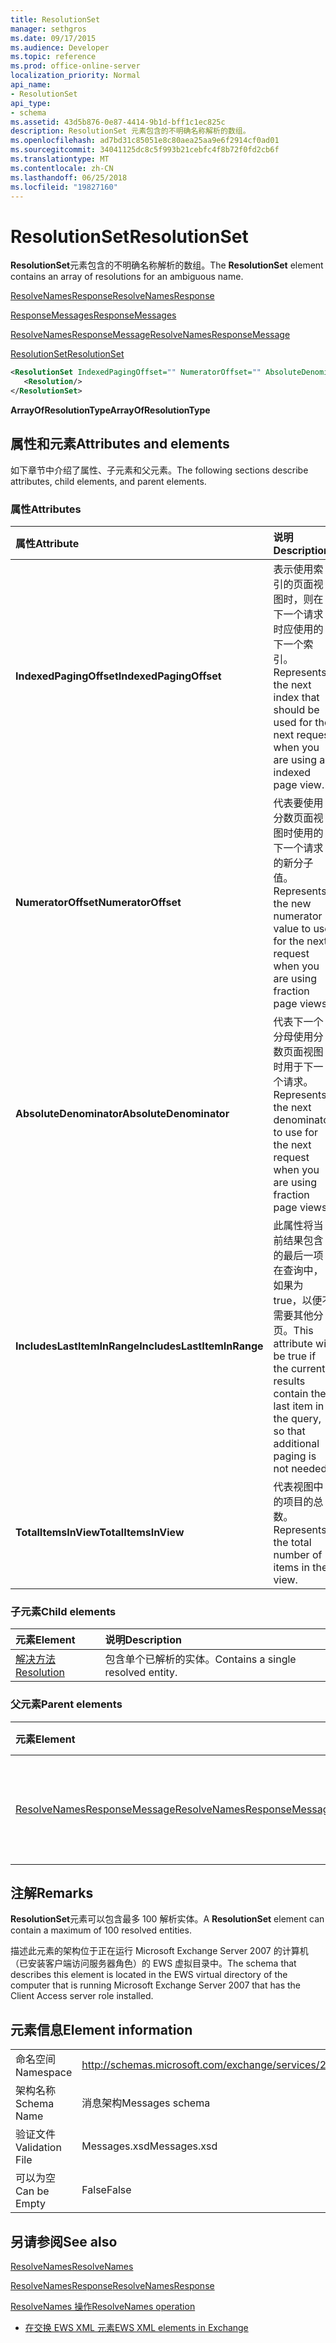 ```yaml
---
title: ResolutionSet
manager: sethgros
ms.date: 09/17/2015
ms.audience: Developer
ms.topic: reference
ms.prod: office-online-server
localization_priority: Normal
api_name:
- ResolutionSet
api_type:
- schema
ms.assetid: 43d5b876-0e87-4414-9b1d-bff1c1ec825c
description: ResolutionSet 元素包含的不明确名称解析的数组。
ms.openlocfilehash: ad7bd31c85051e8c80aea25aa9e6f2914cf0ad01
ms.sourcegitcommit: 34041125dc8c5f993b21cebfc4f8b72f0fd2cb6f
ms.translationtype: MT
ms.contentlocale: zh-CN
ms.lasthandoff: 06/25/2018
ms.locfileid: "19827160"
---
```

# <a name="resolutionset"></a><span data-ttu-id="c9b24-103">ResolutionSet</span><span class="sxs-lookup"><span data-stu-id="c9b24-103">ResolutionSet</span></span>

<span data-ttu-id="c9b24-104">**ResolutionSet**元素包含的不明确名称解析的数组。</span><span class="sxs-lookup"><span data-stu-id="c9b24-104">The **ResolutionSet** element contains an array of resolutions for an ambiguous name.</span></span> 
  
[<span data-ttu-id="c9b24-105">ResolveNamesResponse</span><span class="sxs-lookup"><span data-stu-id="c9b24-105">ResolveNamesResponse</span></span>](resolvenamesresponse.md)
  
[<span data-ttu-id="c9b24-106">ResponseMessages</span><span class="sxs-lookup"><span data-stu-id="c9b24-106">ResponseMessages</span></span>](responsemessages.md)
  
[<span data-ttu-id="c9b24-107">ResolveNamesResponseMessage</span><span class="sxs-lookup"><span data-stu-id="c9b24-107">ResolveNamesResponseMessage</span></span>](resolvenamesresponsemessage.md)
  
[<span data-ttu-id="c9b24-108">ResolutionSet</span><span class="sxs-lookup"><span data-stu-id="c9b24-108">ResolutionSet</span></span>](resolutionset.md)
  
```xml
<ResolutionSet IndexedPagingOffset="" NumeratorOffset="" AbsoluteDenominator="" IncludesLastItemInRange="" TotalItemsInView="">
   <Resolution/>
</ResolutionSet>
```

 <span data-ttu-id="c9b24-109">**ArrayOfResolutionType**</span><span class="sxs-lookup"><span data-stu-id="c9b24-109">**ArrayOfResolutionType**</span></span>
## <a name="attributes-and-elements"></a><span data-ttu-id="c9b24-110">属性和元素</span><span class="sxs-lookup"><span data-stu-id="c9b24-110">Attributes and elements</span></span>

<span data-ttu-id="c9b24-111">如下章节中介绍了属性、子元素和父元素。</span><span class="sxs-lookup"><span data-stu-id="c9b24-111">The following sections describe attributes, child elements, and parent elements.</span></span>
  
### <a name="attributes"></a><span data-ttu-id="c9b24-112">属性</span><span class="sxs-lookup"><span data-stu-id="c9b24-112">Attributes</span></span>

|<span data-ttu-id="c9b24-113">**属性**</span><span class="sxs-lookup"><span data-stu-id="c9b24-113">**Attribute**</span></span>|<span data-ttu-id="c9b24-114">**说明**</span><span class="sxs-lookup"><span data-stu-id="c9b24-114">**Description**</span></span>|
|:-----|:-----|
|<span data-ttu-id="c9b24-115">**IndexedPagingOffset**</span><span class="sxs-lookup"><span data-stu-id="c9b24-115">**IndexedPagingOffset**</span></span> <br/> |<span data-ttu-id="c9b24-116">表示使用索引的页面视图时，则在下一个请求时应使用的下一个索引。</span><span class="sxs-lookup"><span data-stu-id="c9b24-116">Represents the next index that should be used for the next request when you are using an indexed page view.</span></span>  <br/> |
|<span data-ttu-id="c9b24-117">**NumeratorOffset**</span><span class="sxs-lookup"><span data-stu-id="c9b24-117">**NumeratorOffset**</span></span> <br/> |<span data-ttu-id="c9b24-118">代表要使用分数页面视图时使用的下一个请求的新分子值。</span><span class="sxs-lookup"><span data-stu-id="c9b24-118">Represents the new numerator value to use for the next request when you are using fraction page views.</span></span>  <br/> |
|<span data-ttu-id="c9b24-119">**AbsoluteDenominator**</span><span class="sxs-lookup"><span data-stu-id="c9b24-119">**AbsoluteDenominator**</span></span> <br/> |<span data-ttu-id="c9b24-120">代表下一个分母使用分数页面视图时用于下一个请求。</span><span class="sxs-lookup"><span data-stu-id="c9b24-120">Represents the next denominator to use for the next request when you are using fraction page views.</span></span>  <br/> |
|<span data-ttu-id="c9b24-121">**IncludesLastItemInRange**</span><span class="sxs-lookup"><span data-stu-id="c9b24-121">**IncludesLastItemInRange**</span></span> <br/> |<span data-ttu-id="c9b24-122">此属性将当前结果包含的最后一项在查询中，如果为 true，以便不需要其他分页。</span><span class="sxs-lookup"><span data-stu-id="c9b24-122">This attribute will be true if the current results contain the last item in the query, so that additional paging is not needed.</span></span>  <br/> |
|<span data-ttu-id="c9b24-123">**TotalItemsInView**</span><span class="sxs-lookup"><span data-stu-id="c9b24-123">**TotalItemsInView**</span></span> <br/> |<span data-ttu-id="c9b24-124">代表视图中的项目的总数。</span><span class="sxs-lookup"><span data-stu-id="c9b24-124">Represents the total number of items in the view.</span></span>  <br/> |
   
### <a name="child-elements"></a><span data-ttu-id="c9b24-125">子元素</span><span class="sxs-lookup"><span data-stu-id="c9b24-125">Child elements</span></span>

|<span data-ttu-id="c9b24-126">**元素**</span><span class="sxs-lookup"><span data-stu-id="c9b24-126">**Element**</span></span>|<span data-ttu-id="c9b24-127">**说明**</span><span class="sxs-lookup"><span data-stu-id="c9b24-127">**Description**</span></span>|
|:-----|:-----|
|[<span data-ttu-id="c9b24-128">解决方法</span><span class="sxs-lookup"><span data-stu-id="c9b24-128">Resolution</span></span>](resolution.md) <br/> |<span data-ttu-id="c9b24-129">包含单个已解析的实体。</span><span class="sxs-lookup"><span data-stu-id="c9b24-129">Contains a single resolved entity.</span></span>  <br/> |
   
### <a name="parent-elements"></a><span data-ttu-id="c9b24-130">父元素</span><span class="sxs-lookup"><span data-stu-id="c9b24-130">Parent elements</span></span>

|<span data-ttu-id="c9b24-131">**元素**</span><span class="sxs-lookup"><span data-stu-id="c9b24-131">**Element**</span></span>|<span data-ttu-id="c9b24-132">**说明**</span><span class="sxs-lookup"><span data-stu-id="c9b24-132">**Description**</span></span>|
|:-----|:-----|
|[<span data-ttu-id="c9b24-133">ResolveNamesResponseMessage</span><span class="sxs-lookup"><span data-stu-id="c9b24-133">ResolveNamesResponseMessage</span></span>](resolvenamesresponsemessage.md) <br/> |<span data-ttu-id="c9b24-134">包含状态和 ResolveNames 请求的结果。</span><span class="sxs-lookup"><span data-stu-id="c9b24-134">Contains the status and result of a ResolveNames request.</span></span>  <br/> |
   
## <a name="remarks"></a><span data-ttu-id="c9b24-135">注解</span><span class="sxs-lookup"><span data-stu-id="c9b24-135">Remarks</span></span>

<span data-ttu-id="c9b24-136">**ResolutionSet**元素可以包含最多 100 解析实体。</span><span class="sxs-lookup"><span data-stu-id="c9b24-136">A **ResolutionSet** element can contain a maximum of 100 resolved entities.</span></span> 
  
<span data-ttu-id="c9b24-137">描述此元素的架构位于正在运行 Microsoft Exchange Server 2007 的计算机（已安装客户端访问服务器角色）的 EWS 虚拟目录中。</span><span class="sxs-lookup"><span data-stu-id="c9b24-137">The schema that describes this element is located in the EWS virtual directory of the computer that is running Microsoft Exchange Server 2007 that has the Client Access server role installed.</span></span>
  
## <a name="element-information"></a><span data-ttu-id="c9b24-138">元素信息</span><span class="sxs-lookup"><span data-stu-id="c9b24-138">Element information</span></span>

|||
|:-----|:-----|
|<span data-ttu-id="c9b24-139">命名空间</span><span class="sxs-lookup"><span data-stu-id="c9b24-139">Namespace</span></span>  <br/> |http://schemas.microsoft.com/exchange/services/2006/messages  <br/> |
|<span data-ttu-id="c9b24-140">架构名称</span><span class="sxs-lookup"><span data-stu-id="c9b24-140">Schema Name</span></span>  <br/> |<span data-ttu-id="c9b24-141">消息架构</span><span class="sxs-lookup"><span data-stu-id="c9b24-141">Messages schema</span></span>  <br/> |
|<span data-ttu-id="c9b24-142">验证文件</span><span class="sxs-lookup"><span data-stu-id="c9b24-142">Validation File</span></span>  <br/> |<span data-ttu-id="c9b24-143">Messages.xsd</span><span class="sxs-lookup"><span data-stu-id="c9b24-143">Messages.xsd</span></span>  <br/> |
|<span data-ttu-id="c9b24-144">可以为空</span><span class="sxs-lookup"><span data-stu-id="c9b24-144">Can be Empty</span></span>  <br/> |<span data-ttu-id="c9b24-145">False</span><span class="sxs-lookup"><span data-stu-id="c9b24-145">False</span></span>  <br/> |
   
## <a name="see-also"></a><span data-ttu-id="c9b24-146">另请参阅</span><span class="sxs-lookup"><span data-stu-id="c9b24-146">See also</span></span>



[<span data-ttu-id="c9b24-147">ResolveNames</span><span class="sxs-lookup"><span data-stu-id="c9b24-147">ResolveNames</span></span>](resolvenames.md)
  
[<span data-ttu-id="c9b24-148">ResolveNamesResponse</span><span class="sxs-lookup"><span data-stu-id="c9b24-148">ResolveNamesResponse</span></span>](resolvenamesresponse.md)
  
[<span data-ttu-id="c9b24-149">ResolveNames 操作</span><span class="sxs-lookup"><span data-stu-id="c9b24-149">ResolveNames operation</span></span>](resolvenames-operation.md)


- [<span data-ttu-id="c9b24-150">在交换 EWS XML 元素</span><span class="sxs-lookup"><span data-stu-id="c9b24-150">EWS XML elements in Exchange</span></span>](ews-xml-elements-in-exchange.md)

